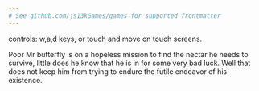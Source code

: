 ```yaml
---
# See github.com/js13kGames/games for supported frontmatter
---
```

controls: w,a,d keys, or touch and move on touch screens.

Poor Mr butterfly is on a hopeless mission to find the nectar he needs to survive, little does he know 
that he is in for some very bad luck. Well that does not keep him from trying to endure the futile endeavor of 
his existence.